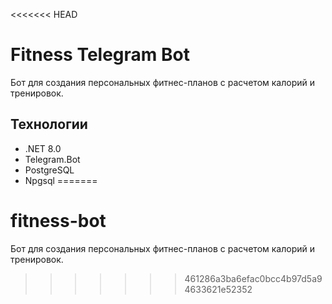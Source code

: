 <<<<<<< HEAD
# Fitness Telegram Bot

Бот для создания персональных фитнес-планов с расчетом калорий и тренировок.

## Технологии
- .NET 8.0
- Telegram.Bot
- PostgreSQL
- Npgsql
=======
# fitness-bot
Бот для создания персональных фитнес-планов с расчетом калорий и тренировок.
>>>>>>> 461286a3ba6efac0bcc4b97d5a94633621e52352
